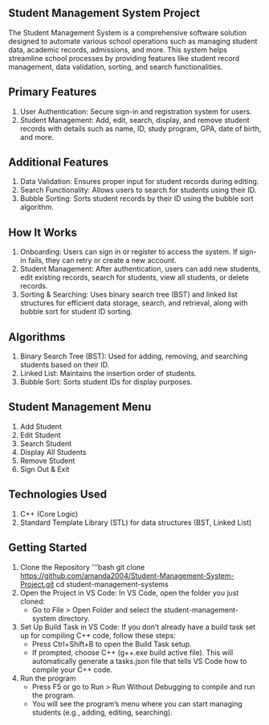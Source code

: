 ## Student Management System Project
The Student Management System is a comprehensive software solution designed to automate various school operations such as managing student data, academic records, admissions, and more. This system helps streamline school processes by providing features like student record management, data validation, sorting, and search functionalities.

Primary Features
--
1. User Authentication: Secure sign-in and registration system for users.
2. Student Management: Add, edit, search, display, and remove student records with details such as name, ID, study program, GPA, date of birth, and more.

Additional Features
--
1. Data Validation: Ensures proper input for student records during editing.
2. Search Functionality: Allows users to search for students using their ID.
3. Bubble Sorting: Sorts student records by their ID using the bubble sort algorithm.

How It Works
--
1. Onboarding: Users can sign in or register to access the system. If sign-in fails, they can retry or create a new account.
2. Student Management: After authentication, users can add new students, edit existing records, search for students, view all students, or delete records.
3. Sorting & Searching: Uses binary search tree (BST) and linked list structures for efficient data storage, search, and retrieval, along with bubble sort for student ID sorting.

Algorithms
--
1. Binary Search Tree (BST): Used for adding, removing, and searching students based on their ID.
2. Linked List: Maintains the insertion order of students.
3. Bubble Sort: Sorts student IDs for display purposes.

Student Management Menu
--
1. Add Student
2. Edit Student
3. Search Student
4. Display All Students
5. Remove Student
6. Sign Out & Exit

Technologies Used
--
1. C++ (Core Logic)
2. Standard Template Library (STL) for data structures (BST, Linked List)

## Getting Started
1. Clone the Repository
   '''bash
   git clone https://github.com/amanda2004/Student-Management-System-Project.git cd student-management-systems
2. Open the Project in VS Code: In VS Code, open the folder you just cloned:
   - Go to File > Open Folder and select the student-management-system directory.
3. Set Up Build Task in VS Code: If you don’t already have a build task set up for compiling C++ code, follow these steps:
   - Press Ctrl+Shift+B to open the Build Task setup.
   - If prompted, choose C++ (g++.exe build active file). This will automatically generate a tasks.json file that tells VS Code how to compile your C++ code.
4. Run the program
   - Press F5 or go to Run > Run Without Debugging to compile and run the program.
   - You will see the program’s menu where you can start managing students (e.g., adding, editing, searching).
